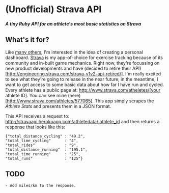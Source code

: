 # (Unofficial) Strava API

#### _A tiny Ruby API for an athlete's most basic statistics on Strava_

## What's it for?

Like [many others](https://github.com/chocolit/dashboard), I'm interested in the idea of creating a personal dashboard. [Strava](http://www.strava.com/) is my app-of-choice for exercise tracking because of its community and in-built game mechanics. Right now, they're focussing on new product developments and have (decided to retire their API)[http://engineering.strava.com/strava-v1v2-api-retired/]. I'm really excited to see what they're going to release in the near future; in the meantime, I want to get access to some basic data about how far I have run and cycled. Every athlete has a public page at: http://www.strava.com/atheletes/[your athlete ID]. You can see mine (here)[http://www.strava.com/athletes/577065]. This app simply scrapes the *Athlete Stats* and presents them in a JSON format.

This API receives a request to: http://stravaapi.herokuapp.com/athletedata/:athlete_id and then returns a response that looks like this:

    {"total_distance_cycling" : "49.2",
    "total_time_cycling"      : "4",
    "total_rides"             : "9",
    "total_distance_running"  : "195.1",
    "total_time_running"      : "25",
    "total_runs"              : "125"}

## TODO
    - Add miles/km to the response.

